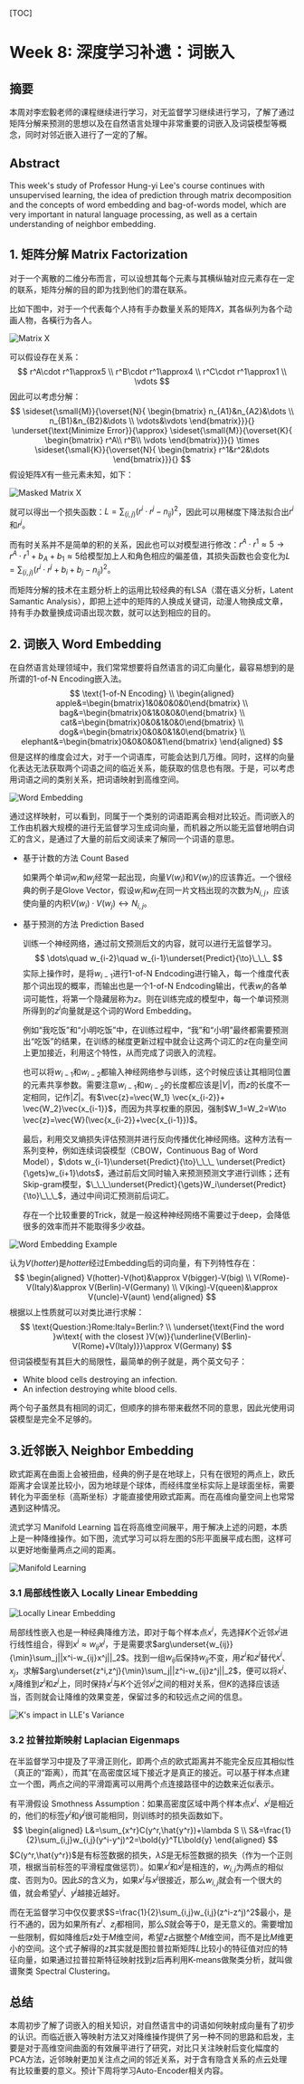 [TOC]

# Week 8: 深度学习补遗：词嵌入

## 摘要

本周对李宏毅老师的课程继续进行学习，对无监督学习继续进行学习，了解了通过矩阵分解来预测的思想以及在自然语言处理中非常重要的词嵌入及词袋模型等概念，同时对邻近嵌入进行了一定的了解。

## Abstract

This week's study of Professor Hung-yi Lee's course continues with unsupervised learning, the idea of prediction through matrix decomposition and the concepts of word embedding and bag-of-words model, which are very important in natural language processing, as well as a certain understanding of neighbor embedding.

## 1. 矩阵分解 Matrix Factorization

对于一个离散的二维分布而言，可以设想其每个元素与其横纵轴对应元素存在一定的联系，矩阵分解的目的即为找到他们的潜在联系。

比如下图中，对于一个代表每个人持有手办数量关系的矩阵$X$，其各纵列为各个动画人物，各橫行为各人。

![Matrix X](https://i-blog.csdnimg.cn/direct/7c22f2a9191f49f6b99e55015dc0da1d.png)

可以假设存在关系：
$$
r^A\cdot r^1\approx5 \\
r^B\cdot r^1\approx4 \\
r^C\cdot r^1\approx1 \\
\vdots
$$
因此可以考虑分解：
$$
\sideset{\small{M}}{\overset{N}{
\begin{bmatrix}
n_{A1}&n_{A2}&\dots \\
n_{B1}&n_{B2}&\dots \\
\vdots&\vdots
\end{bmatrix}}}{}
\underset{\text{Minimize Error}}{\approx}
\sideset{\small{M}}{\overset{K}{
\begin{bmatrix}
r^A\\
r^B\\
\vdots
\end{bmatrix}}}{}
\times
\sideset{\small{K}}{\overset{N}{
\begin{bmatrix}
r^1&r^2&\dots
\end{bmatrix}}}{}
$$
假设矩阵$X$有一些元素未知，如下：

![Masked Matrix X](https://i-blog.csdnimg.cn/direct/98f1f67c839c4a1083b90fa51ed7fad1.png)

就可以得出一个损失函数：$L=\sum_{(i,j)}(r^i\cdot r^j-n_{ij})^2$，因此可以用梯度下降法拟合出$r^i$和$r^j$。

而有时关系并不是简单的积的关系，因此也可以对模型进行修改：$r^A\cdot r^1\approx5 \to r^A\cdot r^1+b_A+b_1\approx5$给模型加上人和角色相应的偏差值，其损失函数也会变化为$L=\sum_{(i,j)}(r^i\cdot r^j+b_i+b_j-n_{ij})^2$。

而矩阵分解的技术在主题分析上的运用比较经典的有LSA（潜在语义分析，Latent Samantic Analysis），即把上述中的矩阵的人换成关键词，动漫人物换成文章，持有手办数量换成词语出现次数，就可以达到相应的目的。

## 2. 词嵌入 Word Embedding

在自然语言处理领域中，我们常常想要将自然语言的词汇向量化，最容易想到的是所谓的1-of-N Encoding嵌入法。
$$
\text{1-of-N Encoding} \\
\begin{aligned}
apple&=\begin{bmatrix}1&0&0&0&0\end{bmatrix} \\
bag&=\begin{bmatrix}0&1&0&0&0\end{bmatrix} \\
cat&=\begin{bmatrix}0&0&1&0&0\end{bmatrix} \\
dog&=\begin{bmatrix}0&0&0&1&0\end{bmatrix} \\
elephant&=\begin{bmatrix}0&0&0&0&1\end{bmatrix}
\end{aligned}
$$
但是这样的维度会过大，对于一个词语库，可能会达到几万维。同时，这样的向量化表达无法获取两个词语之间的临近关系，能获取的信息也有限。于是，可以考虑用词语之间的类别关系，把词语映射到高维空间。

![Word Embedding](https://i-blog.csdnimg.cn/direct/9c6b93454a7140518401bf21d39c1243.png)

通过这样映射，可以看到，同属于一个类别的词语距离会相对比较近。而词嵌入的工作由机器大规模的进行无监督学习生成词向量，而机器之所以能无监督地明白词汇的含义，是通过了大量的前后文阅读来了解同一个词语的意思。

- 基于计数的方法 Count Based

  如果两个单词$w_i$和$w_j$经常一起出现，向量$V(w_i)$和$V(w_j)$的应该靠近。一个很经典的例子是Glove Vector，假设$w_i$和$w_j$在同一片文档出现的次数为$N_{i,j}$，应该使向量的内积$V(w_i)\cdot V(w_j)\leftrightarrow N_{i,j}$。

- 基于预测的方法 Prediction Based

  训练一个神经网络，通过前文预测后文的内容，就可以进行无监督学习。
  $$
  \dots\quad w_{i-2}\quad w_{i-1}\underset{Predict}{\to}\_\_\_
  $$
  实际上操作时，是将$w_{i-1}$进行1-of-N Endcoding进行输入，每一个维度代表那个词出现的概率，而输出也是一个1-of-N Endcoding输出，代表$w_i$的各单词可能性，将第一个隐藏层称为$z$。则在训练完成的模型中，每一个单词预测所得到的$z^i$向量就是这个词的Word Embedding。

  例如“我吃饭”和“小明吃饭”中，在训练过程中，“我”和“小明”最终都需要预测出“吃饭”的结果，在训练的梯度更新过程中就会让这两个词汇的$z$在向量空间上更加接近，利用这个特性，从而完成了词嵌入的流程。

  也可以将$w_{i-1}$和$w_{i-2}$都输入神经网络参与训练，这个时候应该让其相同位置的元素共享参数。需要注意$w_{i-1}$和$w_{i-2}$的长度都应该是$|V|$，而$z$的长度不一定相同，记作$|Z|$。有$\vec{z}=\vec{W_1} \vec{x_{i-2}}+ \vec{W_2}\vec{x_{i-1}}$，而因为共享权重的原因，强制$W_1=W_2=W\to \vec{z}=\vec{W}(\vec{x_{i-2}}+\vec{x_{i-1}})$。
  
  最后，利用交叉熵损失评估预测并进行反向传播优化神经网络。这种方法有一系列变种，例如连续词袋模型（CBOW，Continuous Bag of Word Model），$\dots w_{i-1}\underset{Predict}{\to}\_\_\_ \underset{Predict}{\gets}w_{i+1}\dots$，通过前后文同时输入来预测预测文字进行训练；还有Skip-gram模型，$\_\_\_\underset{Predict}{\gets}W_i\underset{Predict}{\to}\_\_\_$，通过中间词汇预测前后词汇。
  
  存在一个比较重要的Trick，就是一般这种神经网络不需要过于deep，会降低很多的效率而并不能取得多少收益。

![Word Embedding Example](https://i-blog.csdnimg.cn/direct/4150a06e32e8480a8fa29077d80e8d62.png)

认为$V(hotter)$是$hotter$经过Embedding后的词向量，有下列特性存在：
$$
\begin{aligned}
V(hotter)-V(hot)&\approx V(bigger)-V(big) \\
V(Rome)-V(Italy)&\approx V(Berlin)-V(Germany) \\
V(king)-V(queen)&\approx V(uncle)-V(aunt)
\end{aligned}
$$
 根据以上性质就可以对类比进行求解：
$$
\text{Question:}Rome:Italy=Berlin:? \\
\underset{\text{Find the word }w\text{ with the closest }V(w)}{\underline{V(Berlin)-V(Rome)+V(Italy)}}\approx V(Germany)
$$
但词袋模型有其巨大的局限性，最简单的例子就是，两个英文句子：

- White blood cells destroying an infection.
- An infection destroying white blood cells.

两个句子虽然具有相同的词汇，但顺序的排布带来截然不同的意思，因此光使用词袋模型是完全不足够的。

## 3.近邻嵌入 Neighbor Embedding

欧式距离在曲面上会被扭曲，经典的例子是在地球上，只有在很短的两点上，欧氏距离才会误差比较小，因为地球是个球体，而经纬度坐标实际上是球面坐标，需要转化为平面坐标（高斯坐标）才能直接使用欧式距离。而在高维向量空间上也常常遇到这种情况。

流式学习 Manifold Learning 旨在将高维空间展平，用于解决上述的问题，本质上是一种降维操作。如下图，流式学习可以将左图的S形平面展平成右图，这样可以更好地衡量两点之间的距离。

![Manifold Learning](https://i-blog.csdnimg.cn/direct/3a5449a35884484794aeb1b5ffff6663.png)

### 3.1 局部线性嵌入 Locally Linear Embedding

![Locally Linear Embedding](https://i-blog.csdnimg.cn/direct/d1c49d518d8f4bd28e07a49759f813eb.png)

局部线性嵌入也是一种经典降维方法，即对于每个样本点$x^i$，先选择$K$个近邻$x^j$进行线性组合，得到$x^i\approx w_{ij}x^j$，于是需要求$arg\underset{w_{ij}}{\min}\sum_j||x^i-w_{ij}x^j||_2$。找到一组$w_{ij}$后保持$w_{ij}$不变，用$z^i$和$z^j$替代$x^i$、$x_j$，求解$arg\underset{z^i,z^j}{\min}\sum_j||z^i-w_{ij}z^j||_2$，便可以将$x^i$、$x_j$降维到$z^i$和$z^j$上，同时保持$x^i$与$K$个近邻$x^j$之间的相对关系，但$K$的选择应该适当，否则就会让降维的效果变差，保留过多的和较远点之间的信息。

![K's impact in LLE's Variance](https://i-blog.csdnimg.cn/direct/4868b727d63f488ab071eb9d4c7f182f.png)

### 3.2 拉普拉斯映射 Laplacian Eigenmaps

在半监督学习中提及了平滑正则化，即两个点的欧式距离并不能完全反应其相似性（真正的“距离），而其”在高密度区域下接近才是真正的接近。可以基于样本点建立一个图，两点之间的平滑距离可以用两个点连接路径中的边数来近似表示。

有平滑假设 Smothness Assumption：如果高密度区域中两个样本点$x^i$、$x^j$是相近的，他们的标签$y^i$和$y^j$很可能相同，则训练时的损失函数如下。
$$
\begin{aligned}
L&=\sum_{x^r}C(y^r,\hat{y^r})+\lambda S \\
S&=\frac{1}{2}\sum_{i,j}w_{i,j}(y^i-y^j)^2=\bold{y}^TL\bold{y}
\end{aligned}
$$
$C(y^r,\hat{y^r})$是有标签数据的损失，$\lambda S$是无标签数据的损失（作为一个正则项，根据当前标签的平滑程度做惩罚）。如果$x^i$和$x^j$是相连的，$w_{i,j}$为两点的相似度、否则为0。因此$S$的含义为，如果$x^i$与$x^j$很接近，那么$w_{i,j}$就会有一个很大的值，就会希望$y^i$、$y^j$越接近越好。

而在无监督学习中仅仅要求$S=\frac{1}{2}\sum_{i,j}w_{i,j}(z^i-z^j)^2$最小，是行不通的，因为如果所有$z^i$、$z_j$都相同，那么$S$就会等于0，是无意义的。需要增加一些限制，假如降维后$z$处于$M$维空间，希望$z$占据整个$M$维空间，而不是比$M$维更小的空间。这个式子解得的$z$其实就是图拉普拉斯矩阵$L$比较小的特征值对应的特征向量，如果通过拉普拉斯特征映射找到$z$后再利用K-means做聚类分析，就叫做谱聚类 Spectral Clustering。

## 总结

本周初步了解了词嵌入的相关知识，对自然语言中的词语如何映射成向量有了初步的认识。而临近嵌入等映射方法又对降维操作提供了另一种不同的思路和启发，主要是对于高维空间曲面的有效展平进行了研究，对比只关注映射后变化幅度的PCA方法，近邻映射更加关注点之间的邻近关系，对于含有隐含关系的点云处理有比较重要的意义。预计下周将学习Auto-Encoder相关内容。